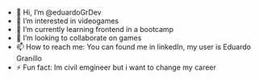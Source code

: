 - 👋 Hi, I’m @eduardoGrDev
- 👀 I’m interested in videogames
- 🌱 I’m currently learning frontend in a bootcamp 
- 💞️ I’m looking to collaborate on games
- 📫 How to reach me: You can found me in linkedIn, my user is Eduardo Granillo
- ⚡ Fun fact: Im civil emgineer but i want to change my career 

<!---
eduardoGrDev/eduardoGrDev is a ✨ special ✨ repository because its `README.md` (this file) appears on your GitHub profile.
You can click the Preview link to take a look at your changes.
--->

